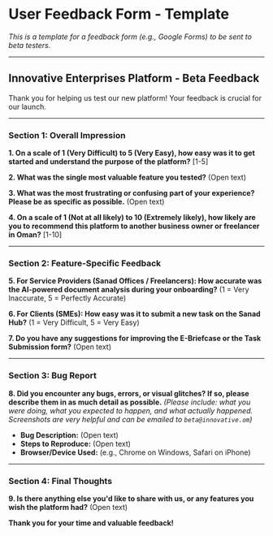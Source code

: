 
# User Feedback Form - Template

*This is a template for a feedback form (e.g., Google Forms) to be sent to beta testers.*

---

## Innovative Enterprises Platform - Beta Feedback

Thank you for helping us test our new platform! Your feedback is crucial for our launch.

---

### Section 1: Overall Impression

**1. On a scale of 1 (Very Difficult) to 5 (Very Easy), how easy was it to get started and understand the purpose of the platform?**
[1-5]

**2. What was the single most valuable feature you tested?**
(Open text)

**3. What was the most frustrating or confusing part of your experience? Please be as specific as possible.**
(Open text)

**4. On a scale of 1 (Not at all likely) to 10 (Extremely likely), how likely are you to recommend this platform to another business owner or freelancer in Oman?**
[1-10]

---

### Section 2: Feature-Specific Feedback

**5. For Service Providers (Sanad Offices / Freelancers): How accurate was the AI-powered document analysis during your onboarding?**
(1 = Very Inaccurate, 5 = Perfectly Accurate)

**6. For Clients (SMEs): How easy was it to submit a new task on the Sanad Hub?**
(1 = Very Difficult, 5 = Very Easy)

**7. Do you have any suggestions for improving the E-Briefcase or the Task Submission form?**
(Open text)

---

### Section 3: Bug Report

**8. Did you encounter any bugs, errors, or visual glitches? If so, please describe them in as much detail as possible.**
*(Please include: what you were doing, what you expected to happen, and what actually happened. Screenshots are very helpful and can be emailed to `beta@innovative.om`)*

- **Bug Description:** (Open text)
- **Steps to Reproduce:** (Open text)
- **Browser/Device Used:** (e.g., Chrome on Windows, Safari on iPhone)

---

### Section 4: Final Thoughts

**9. Is there anything else you'd like to share with us, or any features you wish the platform had?**
(Open text)

**Thank you for your time and valuable feedback!**

